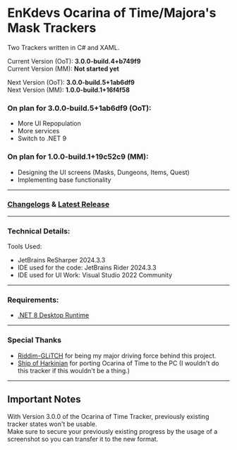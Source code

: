 # EnKdevs Ocarina of Time/Majora's Mask Trackers
Two Trackers written in C# and XAML.

Current Version (OoT): <b>3.0.0-build.4+b749f9</b><br/>
Current Version (MM): <b>Not started yet</b>

Next Version (OoT): <b>3.0.0-build.5+1ab6df9</b><br/>
Next Version (MM): <b>1.0.0-build.1+16f4f58</b>
<br/>

### On plan for 3.0.0-build.5+1ab6df9 (OoT):
- More UI Repopulation
- More services
- Switch to .NET 9

### On plan for 1.0.0-build.1+19c52c9 (MM):
- Designing the UI screens (Masks, Dungeons, Items, Quest)
- Implementing base functionality

---

### [Changelogs](https://github.com/EnKdev/EnKdevs-Item-Trackers/blob/main/CHANGELOGS.md) & [Latest Release](https://github.com/EnKdev/EnKdevs-Item-Trackers/releases)

---

### Technical Details:

Tools Used:

- JetBrains ReSharper 2024.3.3
- IDE used for the code: JetBrains Rider 2024.3.3
- IDE used for UI Work: Visual Studio 2022 Community

---

### Requirements:

- [.NET 8 Desktop Runtime](https://dotnet.microsoft.com/en-us/download/dotnet/8.0)

---

### Special Thanks

- [Riddim-GLiTCH](https://github.com/Riddim-GLiTCH) for being my major driving force behind this project.
- [Ship of Harkinian](https://www.shipofharkinian.com/) for porting Ocarina of Time to the PC (I wouldn't do this tracker if this wouldn't be a thing.)

---

## Important Notes

With Version 3.0.0 of the Ocarina of Time Tracker, previously existing tracker states won't be usable.<br/>
Make sure to secure your previously existing progress by the usage of a screenshot so you can transfer it to the new format.
